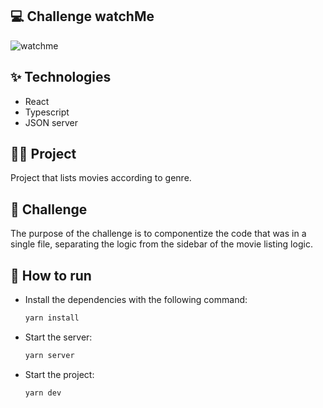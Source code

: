 ## 💻 Challenge watchMe

<img alt="watchme" title="watchme" src=".github/watchme.png" />

## ✨ Technologies

- React
- Typescript
- JSON server

## 👨‍💻 Project

Project that lists movies according to genre.

## 🎯 Challenge

The purpose of the challenge is to componentize the code that was in a single file, separating the logic from the sidebar of the movie listing logic.

## 🚀 How to run

- Install the dependencies with the following command:
  ```bash 
  yarn install
  ```

- Start the server:
  ```bash
  yarn server
  ```

- Start the project:
  ```bash
  yarn dev
